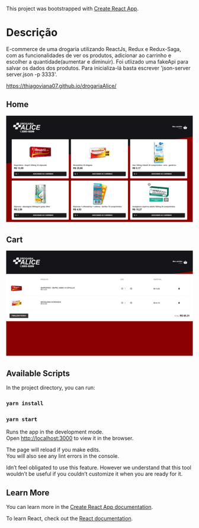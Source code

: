 This project was bootstrapped with [Create React App](https://github.com/facebook/create-react-app).

# Descrição
E-commerce de uma drogaria utilizando ReactJs, Redux e Redux-Saga, com as funcionalidades de ver os produtos, adicionar ao carrinho e escolher a quantidade(aumentar e diminuir). Foi utlizado uma fakeApi para salvar os dados dos produtos. Para inicializa-lá basta escrever 'json-server server.json -p 3333'. 

https://thiagoviana07.github.io/drogariaAlice/

## Home
![drogaria Home](https://github.com/ThiagoViana07/drogariaAlice/blob/master/drogariaHome.png)

## Cart
![drogaria Carrinho](https://github.com/ThiagoViana07/drogariaAlice/blob/master/drogariaCarrinho.png)
## Available Scripts

In the project directory, you can run:

### `yarn install`
### `yarn start`

Runs the app in the development mode.<br />
Open [http://localhost:3000](http://localhost:3000) to view it in the browser.

The page will reload if you make edits.<br />
You will also see any lint errors in the console.

ldn’t feel obligated to use this feature. However we understand that this tool wouldn’t be useful if you couldn’t customize it when you are ready for it.

## Learn More

You can learn more in the [Create React App documentation](https://facebook.github.io/create-react-app/docs/getting-started).

To learn React, check out the [React documentation](https://reactjs.org/).


